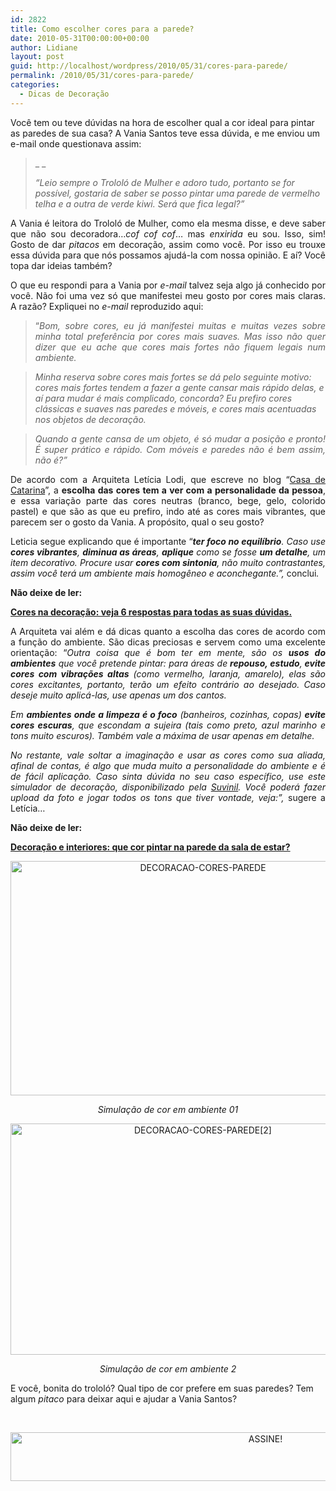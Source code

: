 ```yaml
---
id: 2822
title: Como escolher cores para a parede?
date: 2010-05-31T00:00:00+00:00
author: Lidiane
layout: post
guid: http://localhost/wordpress/2010/05/31/cores-para-parede/
permalink: /2010/05/31/cores-para-parede/
categories:
  - Dicas de Decoração
---
```

Você tem ou teve dúvidas na hora de escolher qual a cor ideal para pintar as paredes de sua casa? A Vania Santos teve essa dúvida, e me enviou um e-mail onde questionava assim:

> _ _
> 
> _“Leio sempre o Trololó de Mulher e adoro tudo, portanto se for possível, gostaria de saber se posso pintar uma parede de vermelho telha e a outra de verde kiwi. Será que fica legal?”_

<p style="text-align: justify;">
  A Vania é leitora do Trololó de Mulher, como ela mesma disse, e deve saber que não sou decoradora…<em>cof cof cof</em>… mas <em>enxirida</em> eu sou. Isso, sim! Gosto de dar <em>pitacos</em> em decoração, assim como você. Por isso eu trouxe essa dúvida para que nós possamos ajudá-la com nossa opinião. E aí? Você topa dar ideias também?
</p>

<!--more-->

<p style="text-align: justify;">
  O que eu respondi para a Vania por <em>e-mail</em> talvez seja algo já conhecido por você. Não foi uma vez só que manifestei meu gosto por cores mais claras. A razão? Expliquei no <em>e-mail</em> reproduzido aqui:
</p>

> <p style="text-align: justify;">
>   “<em>Bom, sobre cores, eu já manifestei muitas e muitas vezes sobre minha total preferência por cores mais suaves. Mas isso não quer dizer que eu ache que cores mais fortes não fiquem legais num ambiente.</em>
> </p>

> _Minha reserva sobre cores mais fortes se dá pelo seguinte motivo: cores mais fortes tendem a fazer a gente cansar mais rápido delas, e aí para mudar é mais complicado, concorda? Eu prefiro cores clássicas e suaves nas paredes e móveis, e cores mais acentuadas nos objetos de decoração._

> <p style="text-align: justify;">
>   <em>Quando a gente cansa de um objeto, é só mudar a posição e pronto! É super prático e rápido. Com móveis e paredes não é bem assim, não é?”</em>
> </p>

<p style="text-align: justify;">
  De acordo com a Arquiteta Letícia Lodi, que escreve no blog “<a href="http://blog.casadecatarina.com.br/" target="_blank">Casa de Catarina</a>”, a <strong>escolha das cores tem a ver com a personalidade da pessoa</strong>, e essa variação parte das cores neutras (branco, bege, gelo, colorido pastel) e que são as que eu prefiro, indo até as cores mais vibrantes, que parecem ser o gosto da Vania. A propósito, qual o seu gosto?
</p>

<p style="text-align: justify;">
  Leticia segue explicando que é importante “<em><strong>ter foco no equilíbrio</strong>. Caso use <strong>cores vibrantes</strong>, <strong>diminua as áreas</strong>, <strong>aplique</strong> como se fosse <strong>um detalhe</strong>, um item decorativo. Procure usar <strong>cores com sintonia</strong>, não muito contrastantes, assim você terá um ambiente mais homogêneo e aconchegante.”, </em>conclui<em>.</em>
</p>

<p style="text-align: justify;">
  <strong>Não deixe de ler:</strong>
</p>

<p style="text-align: justify;">
  <strong><a href="http://www.trololodemulher.com.br/2014/02/13/cores-na-decoracao/" target="_blank">Cores na decoração: veja 6 respostas para todas as suas dúvidas.</a></strong>
</p>

<p style="text-align: justify;">
  A Arquiteta vai além e dá dicas quanto a escolha das cores de acordo com a função do ambiente. São dicas preciosas e servem como uma excelente orientação: “<em>Outra coisa que é bom ter em mente, são os <strong>usos do ambientes</strong> que você pretende pintar: para áreas de<strong> repouso, estudo</strong>,<strong> evite cores com vibrações altas</strong> (como vermelho, laranja, amarelo), elas são cores excitantes, portanto, terão um efeito contrário ao desejado. Caso deseje muito aplicá-las, use apenas um dos cantos. </em>
</p>

<p style="text-align: justify;">
  <em>Em <strong>ambientes onde a limpeza é o foco</strong> (banheiros, cozinhas, copas) <strong>evite cores escuras</strong>, que escondam a sujeira (tais como preto, azul marinho e tons muito escuros). Também vale a máxima de usar apenas em detalhe.</em>
</p>

<p style="text-align: justify;">
  <em>No restante, vale soltar a imaginação e usar as cores como sua aliada, afinal de contas, é algo que muda muito a personalidade do ambiente e é de fácil aplicação. Caso sinta dúvida no seu caso específico, use este simulador de decoração, disponibilizado pela </em><a href="http://www.suvinil.com.br/Simuladorv2/" target="_blank"><em>Suvinil</em></a><em>. Você poderá fazer upload da foto e jogar todos os tons que tiver vontade, veja:”,</em> sugere a Letícia&#8230;
</p>

<p style="text-align: justify;">
  <strong>Não deixe de ler:</strong>
</p>

<p style="text-align: justify;">
  <a href="http://www.trololodemulher.com.br/2010/12/27/decoracao-cor-sala-de-estar/" target="_blank"><strong>Decoração e interiores: que cor pintar na parede da sala de estar?</strong></a>
</p>

<p align="center">
  <a href="http://www.trololodemulher.com.br/blog/wp-content/uploads/2014/06/DECORACAO-CORES-PAREDE.jpg"><img class="alignnone size-full wp-image-10159" src="http://www.trololodemulher.com.br/blog/wp-content/uploads/2014/06/DECORACAO-CORES-PAREDE.jpg" alt="DECORACAO-CORES-PAREDE" width="600" height="375" /></a>
</p>

<p style="text-align: center;">
  <em>Simulação de cor em ambiente 01</em>
</p>

<p align="center">
  <a href="http://www.trololodemulher.com.br/blog/wp-content/uploads/2014/06/DECORACAO-CORES-PAREDE2.jpg"><img class="alignnone size-full wp-image-10160" src="http://www.trololodemulher.com.br/blog/wp-content/uploads/2014/06/DECORACAO-CORES-PAREDE2.jpg" alt="DECORACAO-CORES-PAREDE[2]" width="600" height="370" /></a>
</p>

<p style="text-align: center;">
  <em>Simulação de cor em ambiente 2</em>
</p>

E você, bonita do trololó? Qual tipo de cor prefere em suas paredes? Tem algum _pitaco_ para deixar aqui e ajudar a Vania Santos?

&nbsp;

<p align="center">
  <a href="http://feedburner.google.com/fb/a/mailverify?uri=blogbichafemea&loc=pt_BR" target="_blank"><img class="alignnone size-full wp-image-10439" src="http://www.trololodemulher.com.br/blog/wp-content/uploads/2014/09/ASSINE.png" alt="ASSINE!" width="800" height="78" /></a>
</p>

<p align="center">
  <p align="justify">